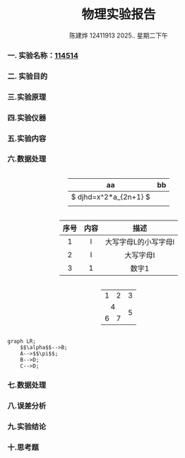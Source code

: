 <style>
.center{
    width:auto;
    display:table;
    margin-left: auto;
    margin-right: auto;
}

</style>

# <center>物理实验报告 </center>
 <center>陈建烨 12411913 2025.. 星期二下午</center> <!---这里是姓名栏--->

### 一. 实验名称：<u>114514</u>
<!---课程名称写<u>和</u>之间--->
### 二. 实验目的 



### 三.实验原理

### 四.实验仪器

### 五.实验内容

### 六.数据处理
<div class="center">

| aa | bb |
|:---:|:---:|
| $ djhd=x^2*a_{2n+1} $  |   |
|    |    |
</div>

<div class="center">

|   序号   |   内容  |        描述         |
|  :---:  |  :---:  |  :---------------:  |
|    1    |    l    |  大写字母L的小写字母l |
|    2    |    I    |      大写字母I       |
|    3    |    1    |        数字1       |

</div>

<div class="center"><table>
    <tr>
        <td>1</td>
        <td>2</td>
        <td>3</td>
    </tr>
    <tr>
        <td colspan=2><center>4</center></td>
        <td rowspan=2><center>5</center></td>
    </tr>
    <tr>
        <td>6</td>
        <td>7</td>
    </td>

</table></div>


 
```mermaid
graph LR;
    $$\alpha$$-->B;
    A-->$$\pi$$;
    B-->D;
    C-->D;
```



### 七.数据处理

### 八.误差分析

### 九.实验结论

### 十.思考题



